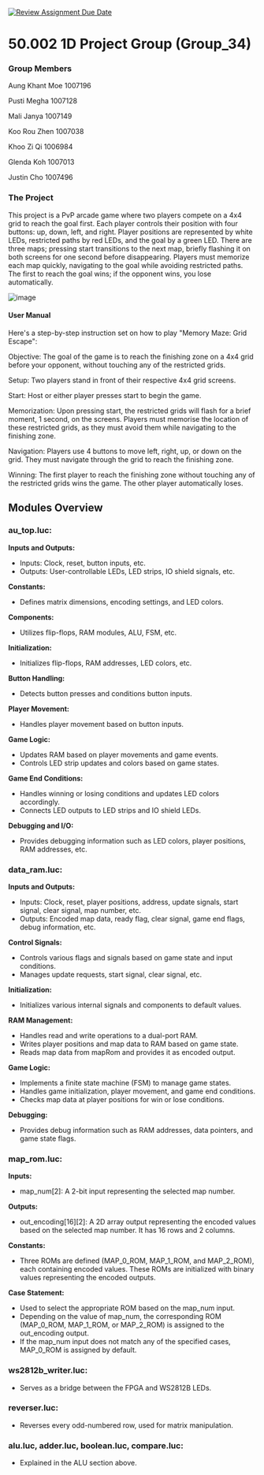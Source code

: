 [![Review Assignment Due Date](https://classroom.github.com/assets/deadline-readme-button-24ddc0f5d75046c5622901739e7c5dd533143b0c8e959d652212380cedb1ea36.svg)](https://classroom.github.com/a/5YTzVbxp)
# 50.002 1D Project Group (Group_34)

### Group Members

Aung Khant Moe  1007196

Pusti Megha     1007128

Mali Janya      1007149

Koo Rou Zhen    1007038

Khoo Zi Qi      1006984

Glenda Koh      1007013

Justin Cho      1007496

### The Project

This project is a PvP arcade game where two players compete on a 4x4 grid to reach the goal first. Each player controls their position with four buttons: up, down, left, and right. Player positions are represented by white LEDs, restricted paths by red LEDs, and the goal by a green LED. There are three maps; pressing start transitions to the next map, briefly flashing it on both screens for one second before disappearing. Players must memorize each map quickly, navigating to the goal while avoiding restricted paths. The first to reach the goal wins; if the opponent wins, you lose automatically.

![image](https://github.com/50002-computation-structures/1d-project-group_34/assets/117970574/4d5e61b3-d2ff-4659-baa8-39e15827bf66)

#### User Manual
Here's a step-by-step instruction set on how to play "Memory Maze: Grid Escape":  

Objective: The goal of the game is to reach the finishing zone on a 4x4 grid before your opponent, without touching any of the restricted grids. 

Setup: Two players stand in front of their respective 4x4 grid screens. 

Start: Host or either player presses start to begin the game. 

Memorization: Upon pressing start, the restricted grids will flash for a brief moment, 1 second, on the screens. Players must memorise the location of these restricted grids, as they must avoid them while navigating to the finishing zone. 

Navigation: Players use 4 buttons to move left, right, up, or down on the grid. They must navigate through the grid to reach the finishing zone. 

Winning: The first player to reach the finishing zone without touching any of the restricted grids wins the game. The other player automatically loses.

## Modules Overview

### au_top.luc:
**Inputs and Outputs:**
- Inputs: Clock, reset, button inputs, etc.
- Outputs: User-controllable LEDs, LED strips, IO shield signals, etc.

**Constants:**
- Defines matrix dimensions, encoding settings, and LED colors.

**Components:**
- Utilizes flip-flops, RAM modules, ALU, FSM, etc.

**Initialization:**
- Initializes flip-flops, RAM addresses, LED colors, etc.

**Button Handling:**
- Detects button presses and conditions button inputs.

**Player Movement:**
- Handles player movement based on button inputs.

**Game Logic:**
- Updates RAM based on player movements and game events.
- Controls LED strip updates and colors based on game states.

**Game End Conditions:**
- Handles winning or losing conditions and updates LED colors accordingly.
- Connects LED outputs to LED strips and IO shield LEDs.

**Debugging and I/O:**
- Provides debugging information such as LED colors, player positions, RAM addresses, etc.

### data_ram.luc:
**Inputs and Outputs:**
- Inputs: Clock, reset, player positions, address, update signals, start signal, clear signal, map number, etc.
- Outputs: Encoded map data, ready flag, clear signal, game end flags, debug information, etc.

**Control Signals:**
- Controls various flags and signals based on game state and input conditions.
- Manages update requests, start signal, clear signal, etc.

**Initialization:**
- Initializes various internal signals and components to default values.

**RAM Management:**
- Handles read and write operations to a dual-port RAM.
- Writes player positions and map data to RAM based on game state.
- Reads map data from mapRom and provides it as encoded output.

**Game Logic:**
- Implements a finite state machine (FSM) to manage game states.
- Handles game initialization, player movement, and game end conditions.
- Checks map data at player positions for win or lose conditions.

**Debugging:**
- Provides debug information such as RAM addresses, data pointers, and game state flags.

### map_rom.luc:
**Inputs:**
- map_num[2]: A 2-bit input representing the selected map number.

**Outputs:**
- out_encoding[16][2]: A 2D array output representing the encoded values based on the selected map number. It has 16 rows and 2 columns.

**Constants:**
- Three ROMs are defined (MAP_0_ROM, MAP_1_ROM, and MAP_2_ROM), each containing encoded values. These ROMs are initialized with binary values representing the encoded outputs.

**Case Statement:**
- Used to select the appropriate ROM based on the map_num input.
- Depending on the value of map_num, the corresponding ROM (MAP_0_ROM, MAP_1_ROM, or MAP_2_ROM) is assigned to the out_encoding output.
- If the map_num input does not match any of the specified cases, MAP_0_ROM is assigned by default.

### ws2812b_writer.luc:
- Serves as a bridge between the FPGA and WS2812B LEDs.

### reverser.luc:
- Reverses every odd-numbered row, used for matrix manipulation.

### alu.luc, adder.luc, boolean.luc, compare.luc:
- Explained in the ALU section above.
